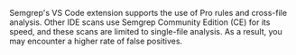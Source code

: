 Semgrep's VS Code extension supports the use of Pro rules and cross-file analysis. Other IDE scans use Semgrep Community Edition (CE) for its speed, and these scans are limited to single-file analysis. As a result, you may encounter a higher rate of false positives.
